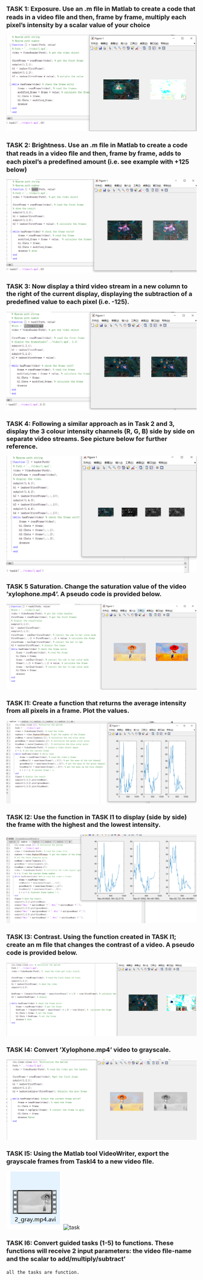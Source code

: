 ### TASK 1: Exposure. Use an .m ﬁle in Matlab to create a code that reads in a video ﬁle and then, frame by frame, multiply each pixel’s intensity by a scalar value of your choice
![task](src/weak10/1.png)


### TASK 2: Brightness. Use an .m ﬁle in Matlab to create a code that reads in a video ﬁle and then, frame by frame, adds to each pixel’s a predeﬁned amount (i.e. see example with +125 below)
![task](src/weak10/2.png)


### TASK 3: Now display a third video stream in a new column to the right of the current display, displaying the subtraction of a predeﬁned value to each pixel (i.e. -125).
![task](src/weak10/3.png)


### TASK 4: Following a similar approach as in Task 2 and 3, display the 3 colour intensity channels (R, G, B) side by side on separate video streams. See picture below for further reference.
![task](src/weak10/4.png)


### TASK 5 Saturation. Change the saturation value of the video ’xylophone.mp4’. A pseudo code is provided below.
![task](src/weak10/5.png)


### TASK I1: Create a function that returns the average intensity from all pixels in a frame. Plot the values.
![task](src/weak10/6.png)



### TASK I2: Use the function in TASK I1 to display (side by side) the frame with the highest and the lowest intensity.
![task](src/weak10/7.png)


### TASK I3: Contrast. Using the function created in TASK I1; create an m ﬁle that changes the contrast of a video. A pseudo code is provided below.
![task](src/weak10/8.png)


### TASK I4: Convert ’Xylophone.mp4’ video to grayscale.
![task](src/weak10/9.png)


### TASK I5: Using the Matlab tool VideoWriter, export the grayscale frames from TaskI4 to a new video ﬁle.
![task](src/weak10/10-1.png)
![task](src/weak10/10-2.png)


### TASK I6: Convert guided tasks (1-5) to functions. These functions will receive 2 input parameters: the video ﬁle-name and the scalar to add/multiply/subtract'
```
all the tasks are function.
```
